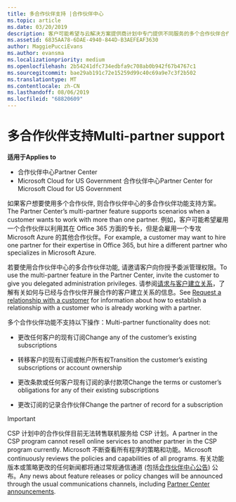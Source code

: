 ```yaml
---
title: 多合作伙伴支持 |合作伙伴中心
ms.topic: article
ms.date: 03/20/2019
description: 客户可能希望与云解决方案提供商计划中专门提供不同服务的多个合作伙伴合作。
ms.assetid: 6835AA78-6DAE-4940-844D-B3AEFEAF3630
author: MaggiePucciEvans
ms.author: evansma
ms.localizationpriority: medium
ms.openlocfilehash: 2b54241dfc734edbfa9c708ab0b942f67b4767c1
ms.sourcegitcommit: bae29ab191c72e15259d99c40c69a9e7c3f2b502
ms.translationtype: MT
ms.contentlocale: zh-CN
ms.lasthandoff: 08/06/2019
ms.locfileid: "68820609"
---
```

# <a name="multi-partner-support"></a><span data-ttu-id="8b28e-103">多合作伙伴支持</span><span class="sxs-lookup"><span data-stu-id="8b28e-103">Multi-partner support</span></span>

<span data-ttu-id="8b28e-104">**适用于**</span><span class="sxs-lookup"><span data-stu-id="8b28e-104">**Applies to**</span></span>

-  <span data-ttu-id="8b28e-105">合作伙伴中心</span><span class="sxs-lookup"><span data-stu-id="8b28e-105">Partner Center</span></span>
-  <span data-ttu-id="8b28e-106">Microsoft Cloud for US Government 合作伙伴中心</span><span class="sxs-lookup"><span data-stu-id="8b28e-106">Partner Center for Microsoft Cloud for US Government</span></span>

<span data-ttu-id="8b28e-107">如果客户想要使用多个合作伙伴, 则合作伙伴中心的多合作伙伴功能支持方案。</span><span class="sxs-lookup"><span data-stu-id="8b28e-107">The Partner Center’s multi-partner feature supports scenarios when a customer wants to work with more than one partner.</span></span> <span data-ttu-id="8b28e-108">例如，客户可能希望雇用一个合作伙伴以利用其在 Office 365 方面的专长，但是会雇用一个专攻 Microsoft Azure 的其他合作伙伴。</span><span class="sxs-lookup"><span data-stu-id="8b28e-108">For example, a customer may want to hire one partner for their expertise in Office 365, but hire a different partner who specializes in Microsoft Azure.</span></span>

<span data-ttu-id="8b28e-109">若要使用合作伙伴中心的多合作伙伴功能, 请邀请客户向你授予委派管理权限。</span><span class="sxs-lookup"><span data-stu-id="8b28e-109">To use the multi-partner feature in the Partner Center, invite the customer to give you delegated administration privileges.</span></span> <span data-ttu-id="8b28e-110">请参阅[请求与客户建立关系](request-a-relationship-with-a-customer.md)，了解有关如何与已经与合作伙伴开展合作的客户建立关系的信息。</span><span class="sxs-lookup"><span data-stu-id="8b28e-110">See [Request a relationship with a customer](request-a-relationship-with-a-customer.md) for information about how to establish a relationship with a customer who is already working with a partner.</span></span>

<span data-ttu-id="8b28e-111">多个合作伙伴功能不支持以下操作：</span><span class="sxs-lookup"><span data-stu-id="8b28e-111">Multi-partner functionality does not:</span></span>

- <span data-ttu-id="8b28e-112">更改任何客户的现有订阅</span><span class="sxs-lookup"><span data-stu-id="8b28e-112">Change any of the customer’s existing subscriptions</span></span>

- <span data-ttu-id="8b28e-113">转移客户的现有订阅或帐户所有权</span><span class="sxs-lookup"><span data-stu-id="8b28e-113">Transition the customer’s existing subscriptions or account ownership</span></span>

- <span data-ttu-id="8b28e-114">更改条款或任何客户现有订阅的承付款项</span><span class="sxs-lookup"><span data-stu-id="8b28e-114">Change the terms or customer’s obligations for any of their existing subscriptions</span></span>

- <span data-ttu-id="8b28e-115">更改订阅的记录合作伙伴</span><span class="sxs-lookup"><span data-stu-id="8b28e-115">Change the partner of record for a subscription</span></span>

> [!IMPORTANT]  
> <span data-ttu-id="8b28e-116">CSP 计划中的合作伙伴目前无法转售联机服务给 CSP 计划。</span><span class="sxs-lookup"><span data-stu-id="8b28e-116">A partner in the CSP program cannot resell online services to another partner in the CSP program currently.</span></span> <span data-ttu-id="8b28e-117">Microsoft 不断查看所有程序的策略和功能。</span><span class="sxs-lookup"><span data-stu-id="8b28e-117">Microsoft continuously reviews the policies and capabilities of all programs.</span></span> <span data-ttu-id="8b28e-118">有关功能版本或策略更改的任何新闻都将通过常规通信通道 (包括[合作伙伴中心公告](https://partner.microsoft.com/pcv/announcements)) 公布。</span><span class="sxs-lookup"><span data-stu-id="8b28e-118">Any news about feature releases or policy changes will be announced through the usual communications channels, including [Partner Center announcements](https://partner.microsoft.com/pcv/announcements).</span></span>